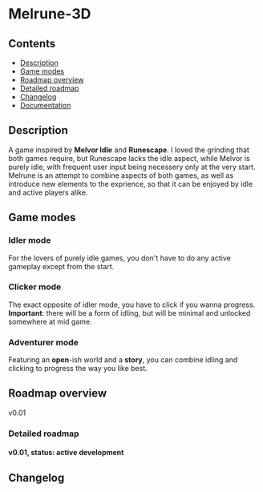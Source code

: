 # Melrune-3D

## Contents

- [Description](#description)
- [Game modes](#game-modes)
- [Roadmap overview](#roadmap-overview)
- [Detailed roadmap](#detailed-roadmap)
- [Changelog](#changelog)
- [Documentation](#documentation)

## Description

A game inspired by **Melvor Idle** and **Runescape**. I loved the grinding that both games require, but Runescape lacks the idle aspect, while Melvor is purely idle, with frequent user input being necessery only at the very start. Melrune is an attempt to combine aspects of both games, as well as introduce new elements to the exprience, so that it can be enjoyed by idle and active players alike.

## Game modes

### Idler mode
For the lovers of purely idle games, you don't have to do any active gameplay except from the start.

### Clicker mode
The exact opposite of idler mode, you have to click if you wanna progress.
**Important**: there will be a form of idling, but will be minimal and unlocked somewhere at mid game.

### Adventurer mode
Featuring an **open**-ish world and a **story**, you can combine idling and clicking to progress the way you like best.


## Roadmap overview

v0.01 


### Detailed roadmap

#### v0.01, status: active development



## Changelog
